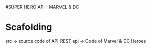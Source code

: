 #SUPER HERO API - MARVEL & DC

# Scafolding

src -> source code of API REST
api -> Code of Marvel & DC Heroes
